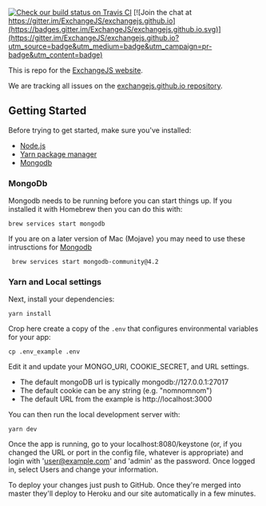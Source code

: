  [![Check our build status on Travis CI](https://travis-ci.org/ExchangeJS/exchangejs.com.svg?branch=master)](https://travis-ci.org/ExchangeJS/exchangejs.com) [![Join the chat at https://gitter.im/ExchangeJS/exchangejs.github.io](https://badges.gitter.im/ExchangeJS/exchangejs.github.io.svg)](https://gitter.im/ExchangeJS/exchangejs.github.io?utm_source=badge&utm_medium=badge&utm_campaign=pr-badge&utm_content=badge)

This is repo for the [ExchangeJS website](http://www.exchangejs.com).

We are tracking all issues on the [exchangejs.github.io repository](https://github.com/ExchangeJS/exchangejs.github.io/issues).

## Getting Started

Before trying to get started, make sure you've installed:

 * [Node.js](https://nodejs.org/en/download/)
 * [Yarn package manager](https://yarnpkg.com/en/docs/install)
 * [Mongodb](https://www.mongodb.com/)

 ### MongoDb

 Mongodb needs to be running before you can start things up. If you installed it with Homebrew then you can do this with:

    brew services start mongodb

If you are on a later version of Mac (Mojave) you may need to use these intrusctions for [Mongodb](https://docs.mongodb.com/manual/tutorial/install-mongodb-on-os-x/)

     brew services start mongodb-community@4.2

### Yarn and Local settings    

Next, install your dependencies:

    yarn install

Crop here create a copy of the `.env` that configures environmental variables for your app:

    cp .env_example .env

Edit it and update your MONGO_URI, COOKIE_SECRET, and URL settings.
  * The default mongoDB url is typically mongodb://127.0.0.1:27017
  * The default cookie can be any string (e.g. "nomnomnom")
  * The default URL from the example is http://localhost:3000

You can then run the local development server with:

    yarn dev

Once the app is running, go to your localhost:8080/keystone (or, if you changed the URL or port in the config file, whatever is appropriate) and login with 'user@example.com' and 'admin' as the password. Once logged in, select Users and change your information.

To deploy your changes just push to GitHub. Once they're merged into master
they'll deploy to Heroku and our site automatically in a few minutes.
